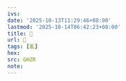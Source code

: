 ```yaml
---
ivs:
date: '2025-10-13T11:29:46+08:00'
lastmod: '2025-10-14T06:42:23+08:00'
title: 󰢾
url: 󰢾
tags: [亂]
hex: 
src: GHZR
note:
---
```

